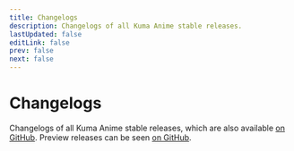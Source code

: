 ```yaml
---
title: Changelogs
description: Changelogs of all Kuma Anime stable releases.
lastUpdated: false
editLink: false
prev: false
next: false
---
```


<script setup>
import ChangelogsList from "@theme/components/ChangelogsList.vue";
</script>

# Changelogs

Changelogs of all Kuma Anime stable releases, which are also available [on GitHub](https://github.com/SayuZX/update-animasu/releases). Preview releases can be seen [on GitHub](https://github.com/SayuZX/update-animasu/releases).

<ChangelogsList />

